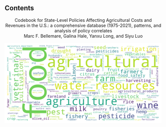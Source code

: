 ## Contents 

 <center>Codebook for State-Level Policies Affecting Agricultural Costs and Revenues in the U.S.:  
a comprehensive database (1975-2021), patterns, and analysis of policy correlates<center>

 <center>Marc F. Bellemare, Galina Hale, Yanxu Long, and Siyu Luo<center>

![](/pics/booklogo.png)

```{tableofcontents}
```
